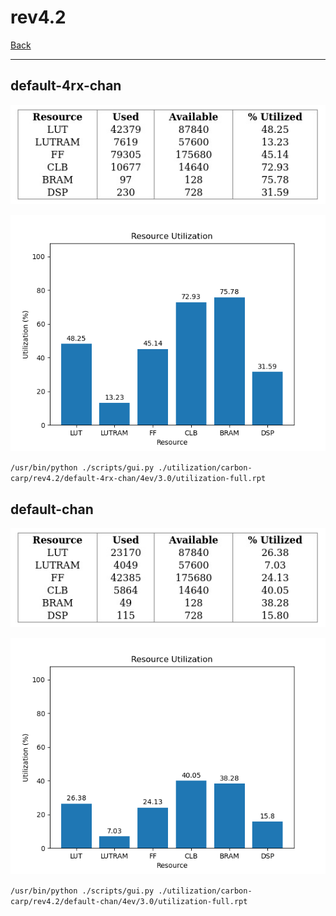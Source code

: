 # rev4.2

[Back](<../carbon-carp.md>)

---

## default-4rx-chan

<p align="center">
	<img src="../../../../images/carbon-carp/rev4.2/default-4rx-chan/4ev/3.0/table.jpg" />
</p>

<p align="center">
	<img src="../../../../images/carbon-carp/rev4.2/default-4rx-chan/4ev/3.0/graph.png" />
</p>

`/usr/bin/python ./scripts/gui.py ./utilization/carbon-carp/rev4.2/default-4rx-chan/4ev/3.0/utilization-full.rpt`

## default-chan

<p align="center">
	<img src="../../../../images/carbon-carp/rev4.2/default-chan/4ev/3.0/table.jpg" />
</p>

<p align="center">
	<img src="../../../../images/carbon-carp/rev4.2/default-chan/4ev/3.0/graph.png" />
</p>

`/usr/bin/python ./scripts/gui.py ./utilization/carbon-carp/rev4.2/default-chan/4ev/3.0/utilization-full.rpt`

